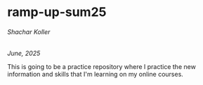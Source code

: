 # ramp-up-sum25
###### Shachar Koller
*June, 2025*

This is going to be a practice repository where I practice the new information
and skills that I'm learning on my online courses.

